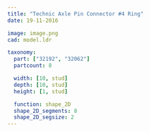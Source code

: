 ```yaml
---
title: "Technic Axle Pin Connector #4 Ring"
date: 19-11-2016

image: image.png
cad: model.ldr

taxonomy:
  part: ["32192", "32062"]
  partcount: 8

  width: [10, stud]
  depth: [10, stud]
  height: [1, stud]

  function: shape_2D
  shape_2D_segments: 8
  shape_2D_segsize: 2
---
```

